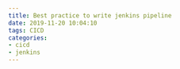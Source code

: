 ```yaml
---
title: Best practice to write jenkins pipeline
date: 2019-11-20 10:04:10
tags: CICD
categories:
- cicd
- jenkins
---
```


